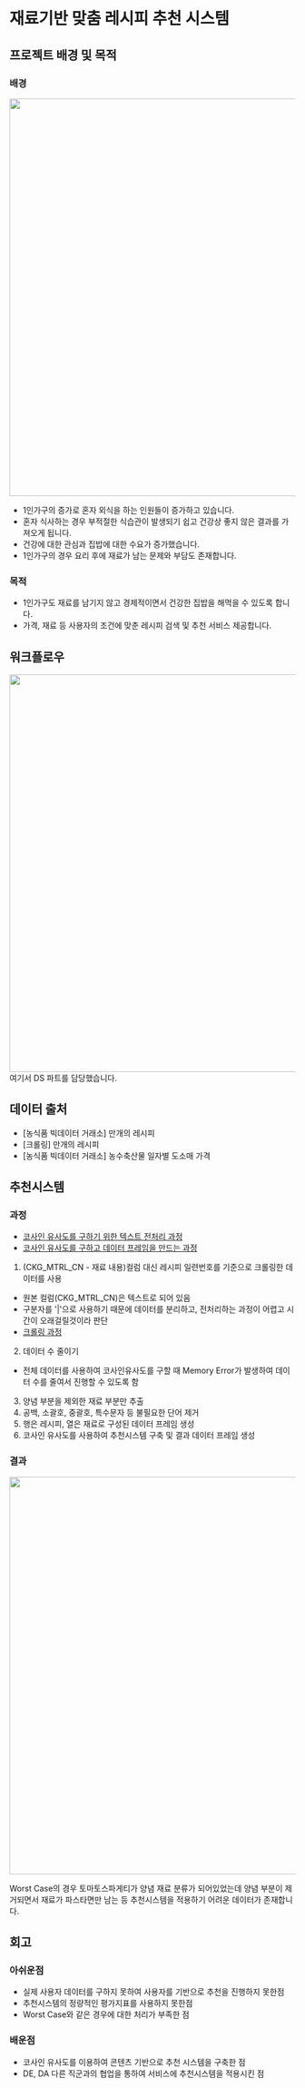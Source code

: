 # 재료기반 맞춤 레시피 추천 시스템

## 프로젝트 배경 및 목적
### 배경
<img width=700 src = "https://user-images.githubusercontent.com/60374463/196422065-814aeb5a-ba28-42d7-94dc-16fa262462ef.png">
<!--![image](https://user-images.githubusercontent.com/60374463/196422065-814aeb5a-ba28-42d7-94dc-16fa262462ef.png)-->

- 1인가구의 증가로 혼자 외식을 하는 인원들이 증가하고 있습니다.
- 혼자 식사하는 경우 부적절한 식습관이 발생되기 쉽고 건강상 좋지 않은 결과를 가져오게 됩니다.
- 건강에 대한 관심과 집밥에 대한 수요가 증가했습니다.
- 1인가구의 경우 요리 후에 재료가 남는 문제와 부담도 존재합니다.

### 목적
- 1인가구도 재료를 남기지 않고 경제적이면서 건강한 집밥을 해먹을 수 있도록 합니다.
- 가격, 재료 등 사용자의 조건에 맞춘 레시피 검색 및 추천 서비스 제공합니다.

## 워크플로우
<!--![image](https://user-images.githubusercontent.com/60374463/196422396-ad4e7895-1c09-4e09-96dc-488a87b69590.png)-->
<img width=700 src = "https://user-images.githubusercontent.com/60374463/196422396-ad4e7895-1c09-4e09-96dc-488a87b69590.png">
여기서 DS 파트를 담당했습니다.

## 데이터 출처
- [농식품 빅데이터 거래소] 만개의 레시피
- [크롤링] 만개의 레시피
- [농식품 빅데이터 거래소] 농수축산물 일자별 도소매 가격
## 추천시스템

### 과정
- [코사인 유사도를 구하기 위한 텍스트 전처리 과정](DS/recommendation_system/cosine_similarity_ingredient_preprocessing.ipynb)
- [코사인 유사도를 구하고 데이터 프레임을 만드는 과정](DS/recommendation_system/make_cosine_similarity.ipynb)
1. (CKG_MTRL_CN - 재료 내용)컬럼 대신 레시피 일련번호를 기준으로 크롤링한 데이터를 사용
  - 원본 컬럼(CKG_MTRL_CN)은 텍스트로 되어 있음
  - 구분자를 '|'으로 사용하기 때문에 데이터를 분리하고, 전처리하는 과정이 어렵고 시간이 오래걸릴것이라 판단
  - [크롤링 과정](DS/ingredient_crawling.py)
2. 데이터 수 줄이기
  - 전체 데이터를 사용하여 코사인유사도를 구할 때 Memory Error가 발생하여 데이터 수를 줄여서 진행할 수 있도록 함
3. 양념 부분을 제외한 재료 부분만 추출
4. 공백, 소괄호, 중괄호, 특수문자 등 불필요한 단어 제거
5. 행은 레시피, 열은 재료로 구성된 데이터 프레임 생성
6. 코사인 유사도를 사용하여 추천시스템 구축 및 결과 데이터 프레임 생성
### 결과
<!--![image](https://user-images.githubusercontent.com/60374463/196422584-91dc72a2-59be-4358-9276-89d8286b0389.png)-->
<img width=700 src = "https://user-images.githubusercontent.com/60374463/196422584-91dc72a2-59be-4358-9276-89d8286b0389.png">

Worst Case의 경우 토마토스파게티가 양념 재료 분류가 되어있었는데 양념 부분이 제거되면서 재료가 파스타면만 남는 등 추천시스템을 적용하기 어려운 데이터가 존재합니다.

## 회고
### 아쉬운점
- 실제 사용자 데이터를 구하지 못하여 사용자를 기반으로 추천을 진행하지 못한점
- 추천시스템의 정량적인 평가지표를 사용하지 못한점
- Worst Case와 같은 경우에 대한 처리가 부족한 점

### 배운점

- 코사인 유사도를 이용하여 콘텐츠 기반으로 추천 시스템을 구축한 점
- DE, DA 다른 직군과의 협업을 통하여 서비스에 추천시스템을 적용시킨 점


